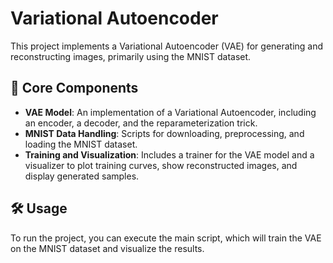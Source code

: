 # Variational Autoencoder

This project implements a Variational Autoencoder (VAE) for generating and reconstructing images, primarily using the MNIST dataset.

## 🚀 Core Components

*   **VAE Model**: An implementation of a Variational Autoencoder, including an encoder, a decoder, and the reparameterization trick.
*   **MNIST Data Handling**: Scripts for downloading, preprocessing, and loading the MNIST dataset.
*   **Training and Visualization**: Includes a trainer for the VAE model and a visualizer to plot training curves, show reconstructed images, and display generated samples.

## 🛠️ Usage

To run the project, you can execute the main script, which will train the VAE on the MNIST dataset and visualize the results.
